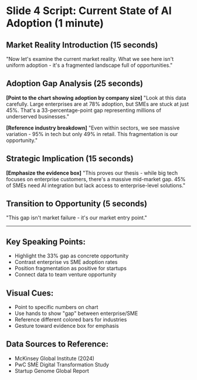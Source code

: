 # Slide 4 Script: Current State of AI Adoption (1 minute)

## Market Reality Introduction (15 seconds)
"Now let's examine the current market reality. What we see here isn't uniform adoption - it's a fragmented landscape full of opportunities."

## Adoption Gap Analysis (25 seconds)
**[Point to the chart showing adoption by company size]**
"Look at this data carefully. Large enterprises are at 78% adoption, but SMEs are stuck at just 45%. That's a 33-percentage-point gap representing millions of underserved businesses."

**[Reference industry breakdown]**
"Even within sectors, we see massive variation - 95% in tech but only 49% in retail. This fragmentation is our opportunity."

## Strategic Implication (15 seconds)
**[Emphasize the evidence box]**
"This proves our thesis - while big tech focuses on enterprise customers, there's a massive mid-market gap. 45% of SMEs need AI integration but lack access to enterprise-level solutions."

## Transition to Opportunity (5 seconds)
"This gap isn't market failure - it's our market entry point."

---

## Key Speaking Points:
- Highlight the 33% gap as concrete opportunity
- Contrast enterprise vs SME adoption rates
- Position fragmentation as positive for startups
- Connect data to team venture opportunity

## Visual Cues:
- Point to specific numbers on chart
- Use hands to show "gap" between enterprise/SME
- Reference different colored bars for industries
- Gesture toward evidence box for emphasis

## Data Sources to Reference:
- McKinsey Global Institute (2024)
- PwC SME Digital Transformation Study
- Startup Genome Global Report